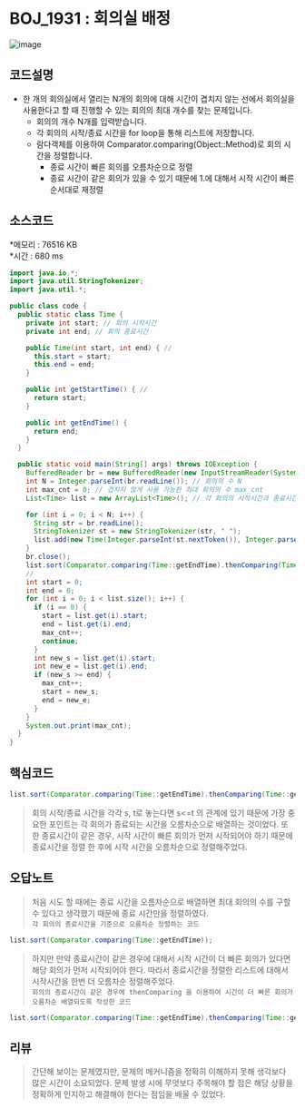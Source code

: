 # BOJ_1931 : 회의실 배정

![image](https://user-images.githubusercontent.com/96826443/161053187-b441f9f2-f009-41df-bf72-d5cc62b22469.png)

## 코드설명
* 한 개의 회의실에서 열리는 N개의 회의에 대해 시간이 겹치지 않는 선에서 회의실을 사용한다고 할 때 진행할 수 있는 회의의 최대 개수를 찾는 문제입니다.
  * 회의의 개수 N개를 입력받습니다.
  * 각 회의의 시작/종료 시간을 for loop을 통해 리스트에 저장합니다.
  * 람다객체를 이용하여 Comparator.comparing(Object::Method)로 회의 시간을 정렬합니다.  
    * 종료 시간이 빠른 회의를 오름차순으로 정렬  
    * 종료 시간이 같은 회의가 있을 수 있기 때문에 1.에 대해서 시작 시간이 빠른 순서대로 재정렬
    

## 소스코드  
 *메모리 : 76516 KB  
 *시간 : 680 ms
 
```java
import java.io.*;
import java.util.StringTokenizer;
import java.util.*;

public class code {
  public static class Time {
    private int start; // 회의 시작시간
    private int end; // 회의 종료시간

    public Time(int start, int end) { //
      this.start = start;
      this.end = end;
    }

    public int getStartTime() { //
      return start;
    }

    public int getEndTime() {
      return end;
    }
  }

  public static void main(String[] args) throws IOException {
    BufferedReader br = new BufferedReader(new InputStreamReader(System.in));
    int N = Integer.parseInt(br.readLine()); // 회의의 수 N
    int max_cnt = 0; // 겹치지 않게 사용 가능한 최대 회의의 수 max_cnt
    List<Time> list = new ArrayList<Time>(); // 각 회의의 시작시간과 종료시간을 저장할 ArrayList

    for (int i = 0; i < N; i++) {
      String str = br.readLine();
      StringTokenizer st = new StringTokenizer(str, " ");
      list.add(new Time(Integer.parseInt(st.nextToken()), Integer.parseInt(st.nextToken()))); // 각 회의의 시작/종료시간을 리스트에 저장
    }
    br.close();
    list.sort(Comparator.comparing(Time::getEndTime).thenComparing(Time::getStartTime)); 
    // 
    int start = 0;
    int end = 0;
    for (int i = 0; i < list.size(); i++) {
      if (i == 0) {
        start = list.get(i).start;
        end = list.get(i).end;
        max_cnt++;
        continue;
      }
      int new_s = list.get(i).start;
      int new_e = list.get(i).end;
      if (new_s >= end) {
        max_cnt++;
        start = new_s;
        end = new_e;
      }
    }
    System.out.print(max_cnt);
  }
}
```
## 핵심코드
```java
list.sort(Comparator.comparing(Time::getEndTime).thenComparing(Time::getStartTime)); 
```
> 회의 시작/종료 시간을 각각 s, t로 놓는다면 s<=t 의 관계에 있기 때문에 가장 중요한 포인트는 각 회의가 종료되는 시간을 오름차순으로 배열하는 것이었다.
> 또한 종료시간이 같은 경우, 시작 시간이 빠른 회의가 먼저 시작되어야 하기 때문에 종료시간을 정렬 한 후에 시작 시간을 오름차순으로 정렬해주었다.

## 오답노트
> 처음 시도 할 때에는 종료 시간을 오름차순으로 배열하면 최대 회의의 수를 구할 수 있다고 생각했기 때문에 종료 시간만을 정렬하였다.  
```각 회의의 종료시간을 기준으로 오름차순 정렬하는 코드```   
```java
list.sort(Comparator.comparing(Time::getEndTime));
```  
> 하지만 만약 종료시간이 같은 경우에 대해서 시작 시간이 더 빠른 회의가 있다면 해당 회의가 먼저 시작되어야 한다.
> 따라서 종료시간을 정렬한 리스트에 대해서 시작시간을 한번 더 오름차순 정렬해주었다.  
```회의의 종료시간이 같은 경우에 thenComparing 을 이용하여 시간이 더 빠른 회의가 오름차순 배열되도록 작성한 코드```  
```java
list.sort(Comparator.comparing(Time::getEndTime).thenComparing(Time::getStartTime)); 
```  
## 리뷰
> 간단해 보이는 문제였지만, 문제의 메커니즘을 정확히 이해하지 못해 생각보다 많은 시간이 소요되었다. 문제 발생 시에 무엇보다 주목해야 할 점은 해당 상황을 정확하게 인지하고 해결해야 한다는 점임을 배울 수 있었다.
